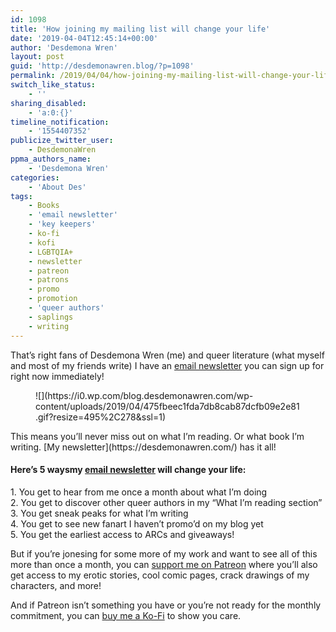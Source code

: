 ```yaml
---
id: 1098
title: 'How joining my mailing list will change your life'
date: '2019-04-04T12:45:14+00:00'
author: 'Desdemona Wren'
layout: post
guid: 'http://desdemonawren.blog/?p=1098'
permalink: /2019/04/04/how-joining-my-mailing-list-will-change-your-life/
switch_like_status:
    - ''
sharing_disabled:
    - 'a:0:{}'
timeline_notification:
    - '1554407352'
publicize_twitter_user:
    - DesdemonaWren
ppma_authors_name:
    - 'Desdemona Wren'
categories:
    - 'About Des'
tags:
    - Books
    - 'email newsletter'
    - 'key keepers'
    - ko-fi
    - kofi
    - LGBTQIA+
    - newsletter
    - patreon
    - patrons
    - promo
    - promotion
    - 'queer authors'
    - saplings
    - writing
---
```


That’s right fans of Desdemona Wren (me) and queer literature (what myself and most of my friends write) I have an [email newsletter](https://desdemonawren.com/) you can sign up for right now immediately!

<div class="wp-block-image"><figure class="aligncenter">![](https://i0.wp.com/blog.desdemonawren.com/wp-content/uploads/2019/04/475fbeec1fda7db8cab87dcfb09e2e81.gif?resize=495%2C278&ssl=1)</figure></div>This means you’ll never miss out on what I’m reading. Or what book I’m writing. [My newsletter](https://desdemonawren.com/) has it all!

#### Here’s 5 waysmy [email newsletter](https://desdemonawren.com/) will change your life:

1\. You get to hear from me once a month about what I’m doing  
2\. You get to discover other queer authors in my “What I’m reading section”  
3\. You get sneak peaks for what I’m writing   
4\. You get to see new fanart I haven’t promo’d on my blog yet  
5\. You get the earliest access to ARCs and giveaways!

But if you’re jonesing for some more of my work and want to see all of this more than once a month, you can [support me on Patreon](https://www.patreon.com/desdemonawren) where you’ll also get access to my erotic stories, cool comic pages, crack drawings of my characters, and more!

And if Patreon isn’t something you have or you’re not ready for the monthly commitment, you can [buy me a Ko-Fi](http://ko-fi.com/desdemonawren) to show you care.
